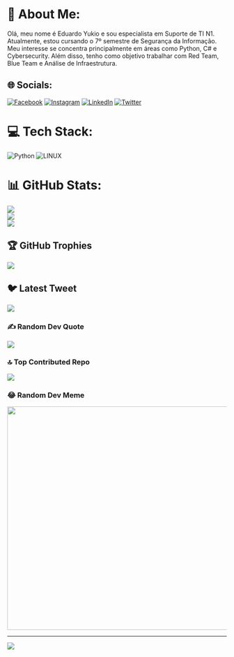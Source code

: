 # 💫 About Me:
Olá, meu nome é Eduardo Yukio e sou especialista em Suporte de TI N1. 
Atualmente, estou cursando o 7º semestre de Segurança da Informação. 
Meu interesse se concentra principalmente em áreas como Python, C# e Cybersecurity. Além disso, tenho como objetivo trabalhar com Red Team, Blue Team e Análise de Infraestrutura.


## 🌐 Socials:
[![Facebook](https://img.shields.io/badge/Facebook-%231877F2.svg?logo=Facebook&logoColor=white)](https://www.facebook.com/eduardo.yukioaoki) [![Instagram](https://img.shields.io/badge/Instagram-%23E4405F.svg?logo=Instagram&logoColor=white)](https://instagram.com/du_yukio) [![LinkedIn](https://img.shields.io/badge/LinkedIn-%230077B5.svg?logo=linkedin&logoColor=white)](https://www.linkedin.com/in/eduardo-yukio-aoki-7b2a001a3/) [![Twitter](https://img.shields.io/badge/Twitter-%231DA1F2.svg?logo=Twitter&logoColor=white)](https://twitter.com/YukioEduardo) 

# 💻 Tech Stack:
![Python](https://img.shields.io/badge/python-3670A0?style=for-the-badge&logo=python&logoColor=ffdd54) ![LINUX](https://img.shields.io/badge/Linux-FCC624?style=for-the-badge&logo=linux&logoColor=black)
# 📊 GitHub Stats:
![](https://github-readme-stats.vercel.app/api?username=YukioAoki&theme=dark&hide_border=false&include_all_commits=false&count_private=false)<br/>
![](https://github-readme-streak-stats.herokuapp.com/?user=YukioAoki&theme=dark&hide_border=false)<br/>
![](https://github-readme-stats.vercel.app/api/top-langs/?username=YukioAoki&theme=dark&hide_border=false&include_all_commits=false&count_private=false&layout=compact)

## 🏆 GitHub Trophies
![](https://github-profile-trophy.vercel.app/?username=YukioAoki&theme=radical&no-frame=false&no-bg=true&margin-w=4)

## 🐦 Latest Tweet
[![](https://gtce.itsvg.in/api?username=YukioEduardo)](https://github.com/VishwaGauravIn/github-twitter-card-embed)

### ✍️ Random Dev Quote
![](https://quotes-github-readme.vercel.app/api?type=horizontal&theme=radical)

### 🔝 Top Contributed Repo
![](https://github-contributor-stats.vercel.app/api?username=YukioAoki&limit=5&theme=dark&combine_all_yearly_contributions=true)

### 😂 Random Dev Meme
<img src="https://rm.up.railway.app/" width="512px"/>

---
[![](https://visitcount.itsvg.in/api?id=YukioAoki&icon=0&color=0)](https://visitcount.itsvg.in)

